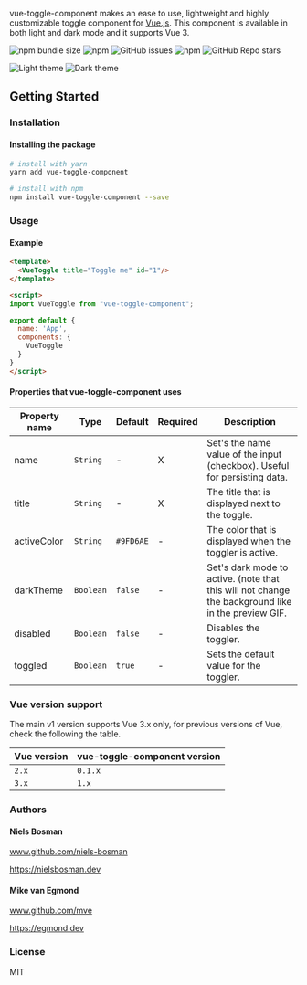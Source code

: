 vue-toggle-component makes an ease to use, lightweight and highly customizable toggle component for [Vue.js](https://vuejs.org/). This component is available in both light and dark mode and it supports Vue 3.

![npm bundle size](https://img.shields.io/bundlephobia/min/vue-toggle-component)
![npm](https://img.shields.io/npm/dt/vue-toggle-component)
![GitHub issues](https://img.shields.io/github/issues/niels-bosman/vue-toggle-component)
![npm](https://img.shields.io/npm/v/vue-toggle-component)
![GitHub Repo stars](https://img.shields.io/github/stars/niels-bosman/vue-toggle-component?style=social)


![Light theme](https://user-images.githubusercontent.com/25898715/116152862-c273f400-a6e6-11eb-8b4d-1017b92d14a5.gif)
![Dark theme](https://user-images.githubusercontent.com/25898715/116152879-c7d13e80-a6e6-11eb-87b3-9b606184ba1e.gif)
## Getting Started

### Installation

#### Installing the package
```sh
# install with yarn
yarn add vue-toggle-component

# install with npm
npm install vue-toggle-component --save
```


### Usage
#### Example
```html
<template>
  <VueToggle title="Toggle me" id="1"/>
</template>

<script>
import VueToggle from "vue-toggle-component";

export default {
  name: 'App',
  components: {
    VueToggle
  }
}
</script>
```

#### Properties that vue-toggle-component uses
| Property name | Type      | Default   | Required |Description                                                                                         |
| ------------- | --------- | --------- | -------- | -------------------------------------------------------------------------------------------------- |
| name          | `String`  | -         | X        | Set's the name value of the input (checkbox). Useful for persisting data.                          |
| title         | `String`  | -         | X        | The title that is displayed next to the toggle.                                                    |
| activeColor   | `String`  | `#9FD6AE` | -        | The color that is displayed when the toggler is active.                                            |
| darkTheme     | `Boolean` | `false`   | -        | Set's dark mode to active. (note that this will not change the background like in the preview GIF. |
| disabled      | `Boolean` | `false`   | -        | Disables the toggler.                                                                              |
| toggled       | `Boolean` | `true`    | -        | Sets the default value for the toggler.                                                            |

### Vue version support

The main v1 version supports Vue 3.x only, for previous versions of Vue, check the following the table.

| Vue version | vue-toggle-component version |
| ----------- | ---------------------------- |
| `2.x`       | `0.1.x`                      |
| `3.x`       | `1.x`                        |
### Authors

#### Niels Bosman

www.github.com/niels-bosman

https://nielsbosman.dev

#### Mike van Egmond

www.github.com/mve

https://egmond.dev

### License

MIT
